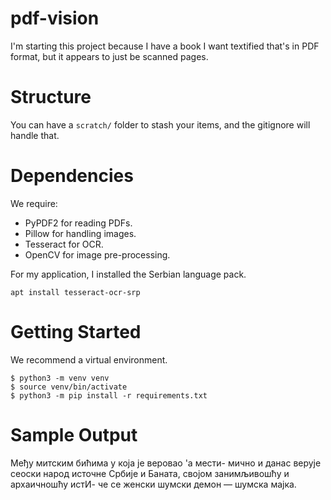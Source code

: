 # pdf-vision

I'm starting this project because I have a book I want textified that's in PDF format, but it appears to just be scanned pages.

# Structure

You can have a `scratch/` folder to stash your items, and the gitignore will handle that.

# Dependencies

We require:

- PyPDF2 for reading PDFs.
- Pillow for handling images.
- Tesseract for OCR.
- OpenCV for image pre-processing.

For my application, I installed the Serbian language pack.

```
apt install tesseract-ocr-srp
```

# Getting Started

We recommend a virtual environment.

```
$ python3 -m venv venv
$ source venv/bin/activate
$ python3 -m pip install -r requirements.txt
```

# Sample Output

Међу митским бићима у која је веровао 'а мести-
мично и данас верује сеоски народ источне Србије
и Баната, својом занимљивошћу и архаичношћу истИ-
че се женски шумски демон — шумска мајка.
